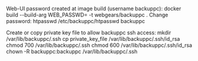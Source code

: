 Web-UI password created at image build (username backuppc):
docker build --build-arg WEB_PASSWD=<PASSWORD> -t webgears/backuppc .
Change password:
htpasswd /etc/backuppc/htpasswd backuppc

Create or copy private key file to allow backuppc ssh access:
mkdir /var/lib/backuppc/.ssh
cp private_key_file /var/lib/backuppc/.ssh/id_rsa
chmod 700 /var/lib/backuppc/.ssh
chmod 600 /var/lib/backuppc/.ssh/id_rsa
chown -R backuppc:backuppc /var/lib/backuppc/.ssh
